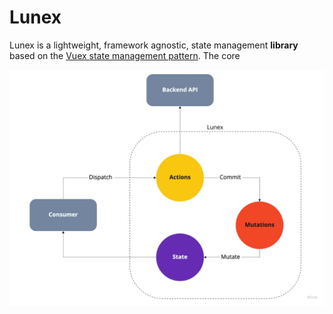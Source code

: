 # Lunex

Lunex is a lightweight, framework agnostic, state management **library** based on the [Vuex state management pattern](https://vuex.vuejs.org/#what-is-a-state-management-pattern). The core 

![lunex pattern overview](./assets/lunex.jpg)